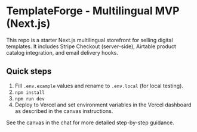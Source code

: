 # TemplateForge - Multilingual MVP (Next.js)

This repo is a starter Next.js multilingual storefront for selling digital templates.
It includes Stripe Checkout (server-side), Airtable product catalog integration, and email delivery hooks.

## Quick steps
1. Fill `.env.example` values and rename to `.env.local` (for local testing).
2. `npm install`
3. `npm run dev`
4. Deploy to Vercel and set environment variables in the Vercel dashboard as described in the canvas instructions.

See the canvas in the chat for more detailed step-by-step guidance.
